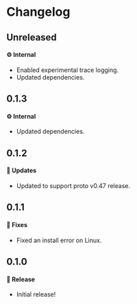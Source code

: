 # Changelog

## Unreleased

#### ⚙️ Internal

- Enabled experimental trace logging.
- Updated dependencies.

## 0.1.3

#### ⚙️ Internal

- Updated dependencies.

## 0.1.2

#### 🚀 Updates

- Updated to support proto v0.47 release.

## 0.1.1

#### 🐞 Fixes

- Fixed an install error on Linux.

## 0.1.0

#### 🎉 Release

- Initial release!

